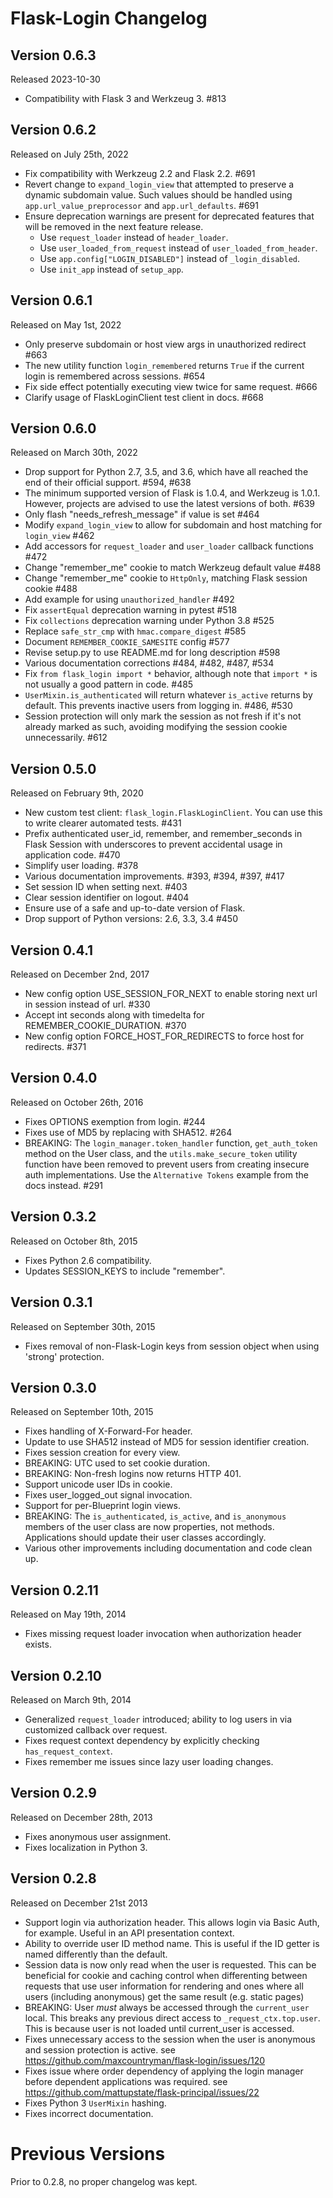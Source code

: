 Flask-Login Changelog
=====================


Version 0.6.3
-------------

Released 2023-10-30

-   Compatibility with Flask 3 and Werkzeug 3. #813


Version 0.6.2
-------------

Released on July 25th, 2022

- Fix compatibility with Werkzeug 2.2 and Flask 2.2. #691
- Revert change to `expand_login_view` that attempted to preserve a
  dynamic subdomain value. Such values should be handled using
  `app.url_value_preprocessor` and `app.url_defaults`. #691
- Ensure deprecation warnings are present for deprecated features that
  will be removed in the next feature release.
  - Use `request_loader` instead of `header_loader`.
  - Use `user_loaded_from_request` instead of `user_loaded_from_header`.
  - Use `app.config["LOGIN_DISABLED"]` instead of `_login_disabled`.
  - Use `init_app` instead of `setup_app`.

Version 0.6.1
-------------

Released on May 1st, 2022

- Only preserve subdomain or host view args in unauthorized redirect #663
- The new utility function `login_remembered` returns `True` if the current
  login is remembered across sessions. #654
- Fix side effect potentially executing view twice for same request. #666
- Clarify usage of FlaskLoginClient test client in docs. #668

Version 0.6.0
-------------

Released on March 30th, 2022

- Drop support for Python 2.7, 3.5, and 3.6, which have all reached the
  end of their official support. #594, #638
- The minimum supported version of Flask is 1.0.4, and Werkzeug is
  1.0.1. However, projects are advised to use the latest versions of
  both. #639
- Only flash "needs_refresh_message" if value is set #464
- Modify `expand_login_view` to allow for subdomain and host matching for `login_view` #462
- Add accessors for `request_loader` and `user_loader` callback functions #472
- Change "remember_me" cookie to match Werkzeug default value #488
- Change "remember_me" cookie to `HttpOnly`, matching Flask session cookie #488
- Add example for using `unauthorized_handler` #492
- Fix `assertEqual` deprecation warning in pytest #518
- Fix `collections` deprecation warning under Python 3.8 #525
- Replace `safe_str_cmp` with `hmac.compare_digest` #585
- Document `REMEMBER_COOKIE_SAMESITE` config #577
- Revise setup.py to use README.md for long description #598
- Various documentation corrections #484, #482, #487, #534
- Fix `from flask_login import *` behavior, although note that
 `import *` is not usually a good pattern in code. #485
- `UserMixin.is_authenticated` will return whatever `is_active` returns
  by default. This prevents inactive users from logging in. #486, #530
- Session protection will only mark the session as not fresh if it's not
  already marked as such, avoiding modifying the session cookie
  unnecessarily. #612

Version 0.5.0
-------------

Released on February 9th, 2020

- New custom test client: `flask_login.FlaskLoginClient`.
  You can use this to write clearer automated tests. #431
- Prefix authenticated user_id, remember, and remember_seconds in Flask Session
  with underscores to prevent accidental usage in application code. #470
- Simplify user loading. #378
- Various documentation improvements. #393, #394, #397, #417
- Set session ID when setting next. #403
- Clear session identifier on logout. #404
- Ensure use of a safe and up-to-date version of Flask.
- Drop support of Python versions: 2.6, 3.3, 3.4 #450

Version 0.4.1
-------------

Released on December 2nd, 2017

- New config option USE_SESSION_FOR_NEXT to enable storing next url in session
  instead of url. #330
- Accept int seconds along with timedelta for REMEMBER_COOKIE_DURATION. #370
- New config option FORCE_HOST_FOR_REDIRECTS to force host for redirects. #371


Version 0.4.0
-------------

Released on October 26th, 2016

- Fixes OPTIONS exemption from login. #244
- Fixes use of MD5 by replacing with SHA512. #264
- BREAKING: The `login_manager.token_handler` function, `get_auth_token` method
  on the User class, and the `utils.make_secure_token` utility function have
  been removed to prevent users from creating insecure auth implementations.
  Use the `Alternative Tokens` example from the docs instead. #291


Version 0.3.2
-------------

Released on October 8th, 2015

- Fixes Python 2.6 compatibility.
- Updates SESSION_KEYS to include "remember".


Version 0.3.1
-------------

Released on September 30th, 2015

- Fixes removal of non-Flask-Login keys from session object when using 'strong'
  protection.


Version 0.3.0
-------------

Released on September 10th, 2015

- Fixes handling of X-Forward-For header.
- Update to use SHA512 instead of MD5 for session identifier creation.
- Fixes session creation for every view.
- BREAKING: UTC used to set cookie duration.
- BREAKING: Non-fresh logins now returns HTTP 401.
- Support unicode user IDs in cookie.
- Fixes user_logged_out signal invocation.
- Support for per-Blueprint login views.
- BREAKING: The `is_authenticated`, `is_active`, and `is_anonymous` members of
  the user class are now properties, not methods. Applications should update
  their user classes accordingly.
- Various other improvements including documentation and code clean up.


Version 0.2.11
--------------

Released on May 19th, 2014

- Fixes missing request loader invocation when authorization header exists.


Version 0.2.10
--------------

Released on March 9th, 2014

- Generalized `request_loader` introduced; ability to log users in via
  customized callback over request.
- Fixes request context dependency by explicitly checking `has_request_context`.
- Fixes remember me issues since lazy user loading changes.


Version 0.2.9
-------------

Released on December 28th, 2013

- Fixes anonymous user assignment.
- Fixes localization in Python 3.


Version 0.2.8
-------------

Released on December 21st 2013

- Support login via authorization header. This allows login via Basic Auth, for
  example. Useful in an API presentation context.
- Ability to override user ID method name. This is useful if the ID getter is
  named differently than the default.
- Session data is now only read when the user is requested. This can be
  beneficial for cookie and caching control when differenting between
  requests that use user information for rendering and ones where all users
  (including anonymous) get the same result (e.g. static pages)
- BREAKING: User *must* always be accessed through the ``current_user``
  local. This breaks any previous direct access to ``_request_ctx.top.user``.
  This is because user is not loaded until current_user is accessed.
- Fixes unnecessary access to the session when the user is anonymous
  and session protection is active.
  see https://github.com/maxcountryman/flask-login/issues/120
- Fixes issue where order dependency of applying the login manager
  before dependent applications was required.
  see https://github.com/mattupstate/flask-principal/issues/22
- Fixes Python 3 ``UserMixin`` hashing.
- Fixes incorrect documentation.


Previous Versions
=================

Prior to 0.2.8, no proper changelog was kept.
